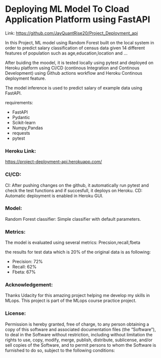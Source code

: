 # Deploying ML Model To Cload Application Platform using FastAPI

Link: https://github.com/JayQuantRise20/Project_Deployment_api

In this Project, ML model using Random Forest built on the local system in order to predict salary classification of census data given 14 different features of population such as age,education,location and ...

After buiding the moodel, it is tested locally using pytest and deployed on Heroku platform using CI/CD (continous Integration and Continous Development) using Github actions workflow and Heroku Continous deployment feature. 

The model inference is used to predict salary of example data using FastAPI. 

requirements:

- FastAPI
- Pydantic
- Scikit-learn
- Numpy,Pandas
- requests
- pytest


### Heroku Link:

https://project-deployment-api.herokuapp.com/


### CI/CD:

CI: After pushing changes on the github, it automatically run pytest and check the test functions and if succesfull, it deploys on Heroku.
CD: Automatic deployment is enabled in Heroku GUI. 


### Model:

Random Forest classifier: Simple classifier with default parameters. 

### Metrics:
The model is evaluated using several metrics: Precsion,recall,fbeta

the results for test data which is 20% of the original data is as following:

- Precision: 72%
- Recall: 62%
- Fbeta: 67%

### Acknowledgement:

Thanks Udacity for this amazing project helping me develop my skills in MLops. This project is part of the MLops course practice project. 

### License:

Permission is hereby granted, free of charge, to any person obtaining a copy of this software and associated documentation files (the “Software”), to deal in the Software without restriction, including without limitation the rights to use, copy, modify, merge, publish, distribute, sublicense, and/or sell copies of the Software, and to permit persons to whom the Software is furnished to do so, subject to the following conditions:






